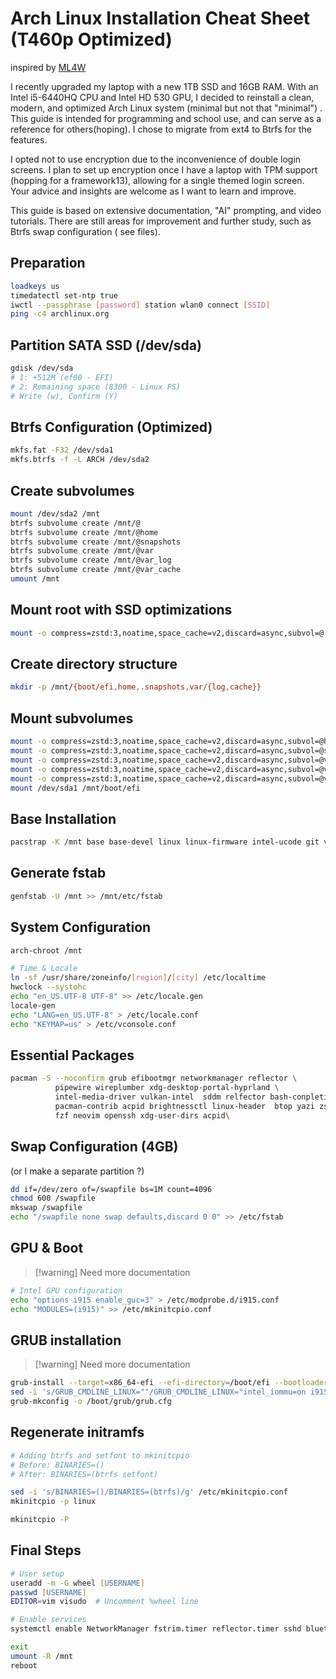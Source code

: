 # Arch Linux Installation Cheat Sheet (T460p Optimized)

inspired by [ML4W](https://www.ml4w.com)

I recently upgraded my laptop with a new 1TB SSD and 16GB RAM.
With an Intel i5-6440HQ CPU and Intel HD 530 GPU, I decided to reinstall a
clean, modern, and optimized Arch Linux system (minimal but not that "minimal") . This guide is intended for
programming and school use, and can serve as a reference for others(hoping). I chose to
migrate from ext4 to Btrfs for the features.

I opted not to use encryption due to the inconvenience of double login screens.
I plan to set up encryption once I have a laptop with TPM support (hopping for a framework13), allowing for
a single themed login screen. Your advice and insights are welcome as I want to
learn and improve.

This guide is based on extensive documentation, "AI" prompting, and video tutorials.
There are still areas for improvement and further study, such as Btrfs swap
configuration ( see files).

## Preparation

```bash
loadkeys us
timedatectl set-ntp true
iwctl --passphrase [password] station wlan0 connect [SSID]
ping -c4 archlinux.org
```

## Partition SATA SSD (/dev/sda)

```bash
gdisk /dev/sda
# 1: +512M (ef00 - EFI)
# 2: Remaining space (8300 - Linux FS)
# Write (w), Confirm (Y)
```

## Btrfs Configuration (Optimized)

```bash
mkfs.fat -F32 /dev/sda1
mkfs.btrfs -f -L ARCH /dev/sda2
```

## Create subvolumes

```bash
mount /dev/sda2 /mnt
btrfs subvolume create /mnt/@
btrfs subvolume create /mnt/@home
btrfs subvolume create /mnt/@snapshots
btrfs subvolume create /mnt/@var
btrfs subvolume create /mnt/@var_log
btrfs subvolume create /mnt/@var_cache
umount /mnt
```

## Mount root with SSD optimizations

```bash
mount -o compress=zstd:3,noatime,space_cache=v2,discard=async,subvol=@ /dev/sda2 /mnt
```

## Create directory structure

```bash
mkdir -p /mnt/{boot/efi,home,.snapshots,var/{log,cache}}
```

## Mount subvolumes

```bash
mount -o compress=zstd:3,noatime,space_cache=v2,discard=async,subvol=@home /dev/sda2 /mnt/home
mount -o compress=zstd:3,noatime,space_cache=v2,discard=async,subvol=@snapshots /dev/sda2 /mnt/.snapshots
mount -o compress=zstd:3,noatime,space_cache=v2,discard=async,subvol=@var /dev/sda2 /mnt/var
mount -o compress=zstd:3,noatime,space_cache=v2,discard=async,subvol=@var_log /dev/sda2 /mnt/var/log
mount -o compress=zstd:3,noatime,space_cache=v2,discard=async,subvol=@var_cache /dev/sda2 /mnt/var/cache
mount /dev/sda1 /mnt/boot/efi
```

## Base Installation

```bash
pacstrap -K /mnt base base-devel linux linux-firmware intel-ucode git vim
```

## Generate fstab

```bash
genfstab -U /mnt >> /mnt/etc/fstab
```

## System Configuration

```bash
arch-chroot /mnt

# Time & Locale
ln -sf /usr/share/zoneinfo/[region]/[city] /etc/localtime
hwclock --systohc
echo "en_US.UTF-8 UTF-8" >> /etc/locale.gen
locale-gen
echo "LANG=en_US.UTF-8" > /etc/locale.conf
echo "KEYMAP=us" > /etc/vconsole.conf

```

## Essential Packages

```bash
pacman -S --noconfirm grub efibootmgr networkmanager reflector \
          pipewire wireplumber xdg-desktop-portal-hyprland \
          intel-media-driver vulkan-intel  sddm relfector bash-conpletion firewalld \
          pacman-contrib acpid brightnessctl linux-header  btop yazi zsh\
          fzf neovim openssh xdg-user-dirs acpid\

```

## Swap Configuration (4GB)

(or I make a separate partition ?)

```bash
dd if=/dev/zero of=/swapfile bs=1M count=4096
chmod 600 /swapfile
mkswap /swapfile
echo "/swapfile none swap defaults,discard 0 0" >> /etc/fstab
```

## GPU & Boot

> [!warning] Need more documentation

```bash
# Intel GPU configuration
echo "options i915 enable_guc=3" > /etc/modprobe.d/i915.conf
echo "MODULES=(i915)" >> /etc/mkinitcpio.conf
```

## GRUB installation

> [!warning] Need more documentation

```bash
grub-install --target=x86_64-efi --efi-directory=/boot/efi --bootloader-id=GRUB
sed -i 's/GRUB_CMDLINE_LINUX=""/GRUB_CMDLINE_LINUX="intel_iommu=on i915.enable_guc=3"/' /etc/default/grub
grub-mkconfig -o /boot/grub/grub.cfg
```

## Regenerate initramfs

```bash
# Adding btrfs and setfont to mkinitcpio
# Before: BINARIES=()
# After: BINARIES=(btrfs setfont)

sed -i 's/BINARIES=()/BINARIES=(btrfs)/g' /etc/mkinitcpio.conf
mkinitcpio -p linux
```

```bash
mkinitcpio -P
```

## Final Steps

```zsh
# User setup
useradd -m -G wheel [USERNAME]
passwd [USERNAME]
EDITOR=vim visudo  # Uncomment %wheel line

# Enable services
systemctl enable NetworkManager fstrim.timer reflector.timer sshd bluetooth acpid

exit
umount -R /mnt
reboot

```

